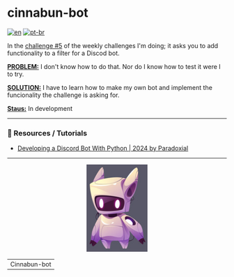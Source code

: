 # cinnabun-bot
[![en](https://img.shields.io/badge/lang-en-red.svg)](README.md)
[![pt-br](https://img.shields.io/badge/lang-pt--br-green.svg)](README.pt-br.md)

In the [challenge #5](https://github.com/francine-godoi/coding-challenges-discord/tree/main/Weekly-Challenges/chall-005) of the weekly challenges I'm doing; it asks you to add functionality to a filter for a Discod bot.

<ins>**PROBLEM:**</ins> I don't know how to do that. Nor do I know how to test it were I to try.

<ins>**SOLUTION:**</ins> I have to learn how to make my own bot and implement the funcionality the challenge is asking for.

<ins>**Staus:**</ins> In development

---

### 📌 Resources / Tutorials
* [Developing a Discord Bot With Python | 2024 by Paradoxial](https://www.youtube.com/playlist?list=PLwqYQaS6jxfmCUTbFU-_d5M4yGTmKS0gk)

---
<p align="center">
  <img width="140" height="200" src="cinnabun-bot.jpg">
</p>
<table align="center"><tr><td>Cinnabun-bot</td></tr></table

